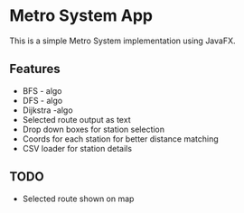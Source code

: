 # Metro System App

This is a simple Metro System implementation using JavaFX.

## Features
* BFS - algo
* DFS - algo 
* Dijkstra -algo
* Selected route output as text
* Drop down boxes for station selection
* Coords for each station for better distance matching
* CSV loader for station details

 
## TODO
* Selected route shown on map

